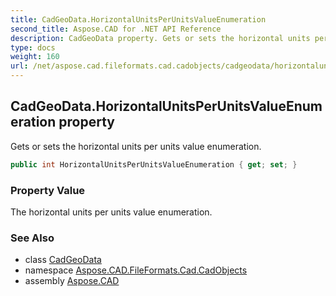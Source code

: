```yaml
---
title: CadGeoData.HorizontalUnitsPerUnitsValueEnumeration
second_title: Aspose.CAD for .NET API Reference
description: CadGeoData property. Gets or sets the horizontal units per units value enumeration
type: docs
weight: 160
url: /net/aspose.cad.fileformats.cad.cadobjects/cadgeodata/horizontalunitsperunitsvalueenumeration/
---
```

## CadGeoData.HorizontalUnitsPerUnitsValueEnumeration property

Gets or sets the horizontal units per units value enumeration.

```csharp
public int HorizontalUnitsPerUnitsValueEnumeration { get; set; }
```

### Property Value

The horizontal units per units value enumeration.

### See Also

* class [CadGeoData](../)
* namespace [Aspose.CAD.FileFormats.Cad.CadObjects](../../cadgeodata/)
* assembly [Aspose.CAD](../../../)


